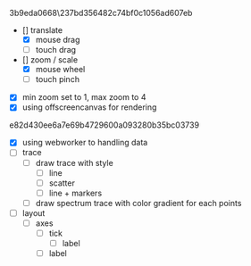 3b9eda0668\237bd356482c74bf0c1056ad607eb

- [\] translate
  - [x] mouse drag
  - [ ] touch drag
- [\] zoom / scale
  - [x] mouse wheel
  - [ ] touch pinch
- [x] min zoom set to 1, max zoom to 4
- [x] using offscreencanvas for rendering

e82d430ee6a7e69b4729600a093280b35bc03739

- [x] using webworker to handling data
- [ ] trace
  - [ ] draw trace with style
    - [ ] line
    - [ ] scatter
    - [ ] line + markers
  - [ ] draw spectrum trace with color gradient for each points
- [ ] layout
  - [ ] axes
    - [ ] tick
      - [ ] label
    - [ ] label
